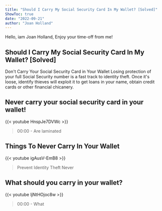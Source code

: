 ```yaml
---
title: "Should I Carry My Social Security Card In My Wallet? [Solved]"
ShowToc: true 
date: "2022-09-21"
author: "Joan Holland" 
---
```


Hello, iam Joan Holland, Enjoy your time-off from me!
## Should I Carry My Social Security Card In My Wallet? [Solved]
Don't Carry Your Social Security Card in Your Wallet Losing protection of your full Social Security number is a fast track to identity theft. Once it's loose, identify thieves will exploit it to get loans in your name, obtain credit cards or other financial chicanery.

## Never carry your social security card in your wallet!
{{< youtube HnspJe7DVWc >}}
>00:00 - Are laminated 

## Things To Never Carry In Your Wallet
{{< youtube igAusV-EmB8 >}}
>Prevent Identity Theft Never 

## What should you carry in your wallet?
{{< youtube IjNtHOjoc8w >}}
>00:00 - What 

